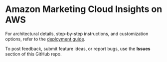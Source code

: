 # Amazon Marketing Cloud Insights on AWS

For architectural details, step-by-step instructions, and customization options, refer to the [deployment guide](https://fwd.aws/nAmW7?).

To post feedback, submit feature ideas, or report bugs, use the **Issues** section of this GitHub repo. 
